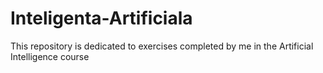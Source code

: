# Inteligenta-Artificiala
This repository is dedicated to exercises completed by me in the Artificial Intelligence course
